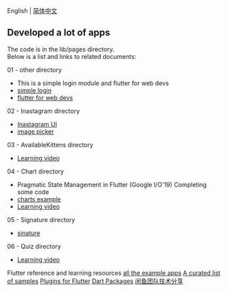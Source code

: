 English | [简体中文](./README.zh-CN.md)
## Developed a lot of apps

The code is in the lib/pages directory.  
Below is a list and links to related documents:  

01 - other directory
- This is a simple login module and flutter for web devs
- [simple login](https://github.com/iampawan/FlutterLoginPageBloc)
- [flutter for web devs](https://flutter.dev/docs/get-started/flutter-for/web-devs)

02 - Inastagram directory
- [Inastagram UI](https://github.com/iampawan/Flutter-Instagram-UI-Clone)
- [image picker](https://pub.dev/packages/image_picker)

03 - AvailableKittens directory
- [Learning video](https://www.youtube.com/watch?v=DL0Ix1lnC4w)

04 - Chart directory
- Pragmatic State Management in Flutter (Google I/O'19) Completing some code
- [charts example](https://google.github.io/charts/flutter/gallery.html)
- [Learning video](https://www.youtube.com/watch?v=d_m5csmrf7I)

05 - Signature directory
- [sinature](https://github.com/iampawan/fluttersignatureview)

06 - Quiz directory
- [Learning video](https://www.youtube.com/watch?v=jBBl1tYkUnE)

Flutter reference and learning resources
[all the example apps](https://github.com/iampawan/FlutterExampleApps)
[A curated list of samples](https://github.com/flutter/samples/blob/master/INDEX.md)
[Plugins for Flutter](https://github.com/flutter/plugins/tree/master/packages)
[Dart Packages](https://pub.dev/)
[闲鱼团队技术分享](https://www.yuque.com/xytech/flutter/)